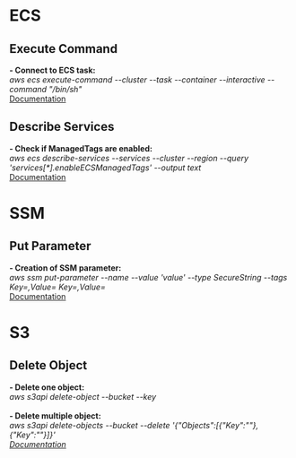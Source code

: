 # ECS

## Execute Command
**- Connect to ECS task:**<br>
*aws ecs execute-command --cluster <cluster name> --task <task id> --container <container name> --interactive --command "/bin/sh"*<br>
[Documentation](https://docs.aws.amazon.com/cli/latest/reference/ecs/execute-command.html)<br>

## Describe Services
**- Check if ManagedTags are enabled:**<br>
*aws ecs describe-services --services <servicename> --cluster <clustername> --region <region> --query 'services[\*].enableECSManagedTags' --output text*<br>
[Documentation](https://docs.aws.amazon.com/cli/latest/reference/ecs/describe-services.html)<br>


# SSM

## Put Parameter
**- Creation of SSM parameter:**<br>
*aws ssm put-parameter --name <parametername> --value 'value' --type SecureString --tags Key=<key>,Value=<value> Key=<key>,Value=<value>*<br>
[Documentation](https://docs.aws.amazon.com/cli/latest/reference/ssm/put-parameter.html)<br>


# S3

## Delete Object
**- Delete one object:**<br>
*aws s3api delete-object --bucket <bucketname> --key <objectname>*<br><br>
**- Delete multiple object:**<br>
*aws s3api delete-objects --bucket <bucketname> --delete '{"Objects":[{"Key":"<object name>"},{"Key":"<object name>"}]}'*<br>
[Documentation](https://docs.aws.amazon.com/cli/latest/reference/ssm/put-parameter.html)<br>
